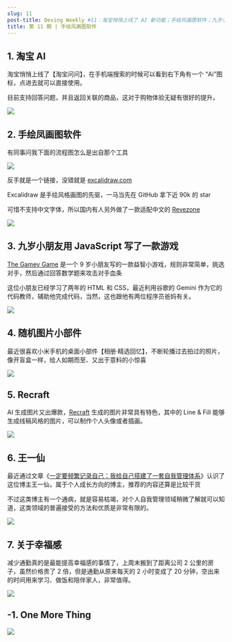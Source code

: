 ```yaml
---
slug: 11
post-title: Deving Weekly #11：淘宝悄悄上线了 AI 新功能；手绘风画图软件；九岁小朋友用 JavaScript 写了一款游戏；Recraft；关于幸福感
title: 第 11 期 | 手绘风画图软件
---
```


## 1. 淘宝 AI

淘宝悄悄上线了【淘宝问问】，在手机端搜索的时候可以看到右下角有一个 “Ai”图标，点进去就可以直接使用。

目前支持回答问题，并且返回关联的商品，这对于购物体验无疑有很好的提升。

![](https://img.wukaipeng.com//2024/12/06-083038-8s2FT2-34b03157a408497591cce287bc08e39e.jpeg)



## 2. 手绘凤画图软件

有同事问我下面的流程图怎么是出自那个工具

![](https://img.wukaipeng.com//2024/12/06-083039-fTxTrE-4b89712037f94de79a46d9c5e9483e41.png)

反手就是一个链接，没错就是 [excalidraw.com](https://excalidraw.com/)

Excalidraw 是手绘风格画图的先驱，一马当先在 GitHub 拿下近 90k 的 star

可惜不支持中文字体，所以国内有人另外做了一款适配中文的 [Revezone](https://revezone.com/index.html)

![](https://img.wukaipeng.com//2024/12/06-083040-NrFr8a-1d793fc52fd4485db35ee78fd56d7ad8.png)

## 3. 九岁小朋友用 JavaScript 写了一款游戏

[The Gamey Game](https://www.armaansahni.com/game/) 是一个 9 岁小朋友写的一款益智小游戏，规则非常简单，挑选对手，然后通过回答数学题来攻击对手血条

这位小朋友已经学习了两年的 HTML 和 CSS，最近利用谷歌的 Gemini 作为它的代码教师，辅助他完成代码，当然，这也跟他有两位程序员爸妈有关。

![](https://img.wukaipeng.com//2024/12/06-083047-jTeDMD-6ec70a5f6f474673b0baa5854d0fc818.gif)

## 4. 随机图片小部件

最近很喜欢小米手机的桌面小部件【相册·精选回忆】，不断轮播过去拍过的照片，像开盲盒一样，给人如期而至、又出于意料的小惊喜

![](https://img.wukaipeng.com//2024/12/06-083105-MtcFqC-4dd4cefb968045b497cbd9b102fb8228.png)





## 5. Recraft

AI 生成图片又出爆款，[Recraft](https://www.recraft.ai/invite/aLdEnxM4Kh) 生成的图片非常具有特色，其中的 Line & Fill 能够生成线稿风格的图片，可以制作个人头像或者插画。

![](https://img.wukaipeng.com//2024/12/06-083114-Y4BksB-17ffcff668dc4231a72a1d58736bbd1c.png)

## 6. 王一仙

最近通过文章《[一定要频繁记录自己：我给自己搭建了一套自我管理体系](https://mp.weixin.qq.com/s/yNjhe-W9NWpek5_AFLtxYw)》认识了这位博主王一仙，属于个人成长方向的博主，推荐的内容还算是比较干货

不过这类博主有一个通病，就是容易枯竭，对个人自我管理领域稍微了解就可以知道，这类领域的普遍接受的方法和优质是非常有限的。

![](https://img.wukaipeng.com//2024/12/06-083116-Tc331z-d82769dd70534e168508860aef0b6eda.png)


## 7. 关于幸福感

减少通勤真的是最能提高幸福感的事情了，上周末搬到了距离公司 2 公里的房子，虽然价格贵了 2 倍，但是通勤从原来每天的 2 小时变成了 20 分钟，空出来的时间用来学习、做饭和陪伴家人，非常值得。



![](https://img.wukaipeng.com//2024/12/06-083730-e4k1kP-0123962c588940849a2b66469f9a7703.jpeg)




## -1. One More Thing

![](https://img.wukaipeng.com//2024/10/24-234009-XOxg5f-%E7%A8%8B%E5%BA%8F%E5%91%98%E6%A5%B7%E9%B9%8F%20900600.png)
